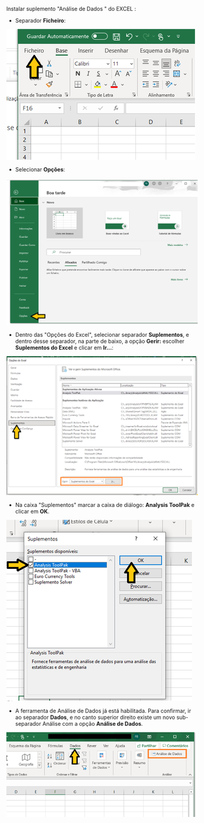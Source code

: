 Instalar suplemento "Análise de Dados " do EXCEL :

- Separador **Ficheiro**:

![image-20210503151206202](../img/image-20210503151206202.png)

- Selecionar **Opções**:

![image-20210503151621816](../img/image-20210503151621816.png)

- Dentro das "Opções do Excel", selecionar separador **Suplementos**, e dentro desse separador, na parte de baixo, a opção **Gerir:** escolher **Suplementos do Excel** e clicar em **Ir...**:

![image-20210503152113910](../img/image-20210503152113910.png)

- Na caixa "Suplementos" marcar a caixa de diálogo: **Analysis ToolPak** e clicar em **OK**.

![image-20210503152330394](../img/image-20210503152330394.png)

- A ferramenta de Análise de Dados já está habilitada. Para confirmar, ir ao separador **Dados**, e no canto superior direito existe um novo sub-separador Análise com a opção **Análise de Dados**.

![image-20210503153021480](../img/image-20210503153021480.png)